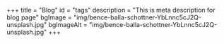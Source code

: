 +++
title = "Blog"
id = "tags"
description = "This is meta description for blog page"
bgImage = "img/bence-balla-schottner-YbLnnc5cJ2Q-unsplash.jpg"
bgImageAlt = "img/bence-balla-schottner-YbLnnc5cJ2Q-unsplash.jpg"
+++
